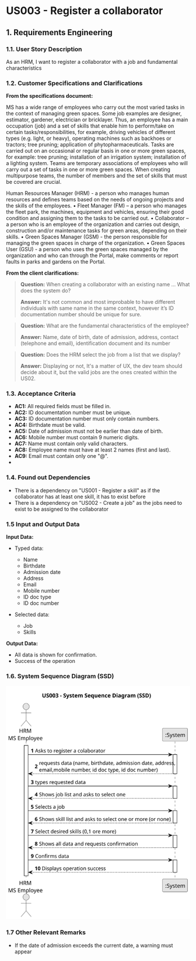 # US003 - Register a collaborator

## 1. Requirements Engineering

### 1.1. User Story Description

As an HRM, I want to register a collaborator with a job and fundamental characteristics

### 1.2. Customer Specifications and Clarifications

**From the specifications document:**

MS has a wide range of employees who carry out the most varied tasks in the context
of managing green spaces. Some job examples are designer, estimator, gardener, electrician or bricklayer. Thus, an
employee has a main occupation (job) and a set of skills
that enable him to perform/take on certain tasks/responsibilities, for example, driving
vehicles of different types (e.g. light, or heavy), operating machines such as backhoes
or tractors; tree pruning; application of phytopharmaceuticals.
Tasks are carried out on an occasional or regular basis in one or more green spaces,
for example: tree pruning; installation of an irrigation system; installation of a lighting
system.
Teams are temporary associations of employees who will carry out a set of tasks in
one or more green spaces. When creating multipurpose teams, the number of members
and the set of skills that must be covered are crucial.

Human Resources Manager (HRM) - a person who manages human resources
and defines teams based on the needs of ongoing projects and the skills of the
employees.
• Fleet Manager (FM) – a person who manages the fleet park, the machines, equipment and vehicles, ensuring their good
condition and assigning them to the tasks
to be carried out.
• Collaborator – a person who is an employee of the organization and carries out
design, construction and/or maintenance tasks for green areas, depending on their
skills.
• Green Spaces Manager (GSM) - the person responsible for managing the green
spaces in charge of the organization.
• Green Spaces User (GSU) - a person who uses the green spaces managed by the
organization and who can through the Portal, make comments or report faults in
parks and gardens on the Portal.

**From the client clarifications:**

> **Question:** When creating a collaborator with an existing name ... What does the system do?
>
> **Answer:** It's not common and most improbable to have different individuals with same name in the same context,
> however it’s ID documentation number should be unique for sure.

> **Question:** What are the fundamental characteristics of the employee?
>
> **Answer:** Name, date of birth, date of admission, address, contact (telephone and email), identification document
> and its number

> **Question:** Does the HRM select the job from a list that we display?
>
> **Answer:** Displaying or not, It's a matter of UX, the dev team should decide about it, but the valid jobs are the
> ones created within the US02.

### 1.3. Acceptance Criteria

* **AC1:** All required fields must be filled in.
* **AC2:** ID documentation number must be unique.
* **AC3:** ID documentation number must only contain numbers.
* **AC4:** Birthdate must be valid.
* **AC5:** Date of admission must not be earlier than date of birth.
* **AC6:** Mobile number must contain 9 numeric digits.
* **AC7:** Name must contain only valid characters.
* **AC8:** Employee name must have at least 2 names (first and last).
* **AC9:** Email must contain only one "@".
* 

### 1.4. Found out Dependencies

* There is a dependency on "US001 - Register a skill" as if the collaborator has at least one skill, it has to exist
  before
* There is a dependency on "US002 - Create a job" as the jobs need to exist to be assigned to the collaborator

### 1.5 Input and Output Data

**Input Data:**

* Typed data:
    * Name
    * Birthdate
    * Admission date
    * Address
    * Email
    * Mobile number
    * ID doc type
    * ID doc number

* Selected data:
    * Job
    * Skills

**Output Data:**

* All data is shown for confirmation.
* Success of the operation

### 1.6. System Sequence Diagram (SSD)

![System Sequence Diagram](svg/us003-system-sequence-diagram.svg)

### 1.7 Other Relevant Remarks

* If the date of admission exceeds the current date, a warning must appear